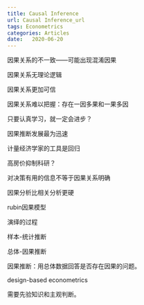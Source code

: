 ```yaml
---
title: Causal Inference
url: Causal Inference_url
tags: Econometrics
categories: Articles
date:   2020-06-20
---
```


因果关系的不一致——可能出现混淆因果

因果关系无理论逻辑

因果关系更加可信

因果关系难以把握：存在一因多果和一果多因

只要认真学习，就一定会进步？

因果推断发展最为迅速

计量经济学家的工具是回归

高房价抑制科研？

对决策有用的信息不等于因果关系明确

因果分析比相关分析更硬

rubin因果模型

演绎的过程

样本-统计推断

总体-因果推断

因果推断：用总体数据回答是否存在因果的问题。

design-based econometrics

需要先验知识和主观判断。


